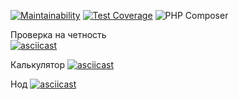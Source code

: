 [![Maintainability](https://api.codeclimate.com/v1/badges/26e5580c9c6c097bb8c4/maintainability)](https://codeclimate.com/github/fazvil/php-project-lvl1/maintainability)
[![Test Coverage](https://api.codeclimate.com/v1/badges/26e5580c9c6c097bb8c4/test_coverage)](https://codeclimate.com/github/fazvil/php-project-lvl1/test_coverage)
![PHP Composer](https://github.com/fazvil/php-project-lvl1/workflows/PHP%20Composer/badge.svg)


Проверка на четность            
[![asciicast](https://asciinema.org/a/upYD55hvfAVpin4PFRzD7anjE.svg)](https://asciinema.org/a/upYD55hvfAVpin4PFRzD7anjE)

Калькулятор
[![asciicast](https://asciinema.org/a/94HfW96WVlCTSz8HRAelE5GhR.svg)](https://asciinema.org/a/94HfW96WVlCTSz8HRAelE5GhR)

Нод
[![asciicast](https://asciinema.org/a/l07flWIQDfAIle8DTVQlHFbz7.svg)](https://asciinema.org/a/l07flWIQDfAIle8DTVQlHFbz7)

